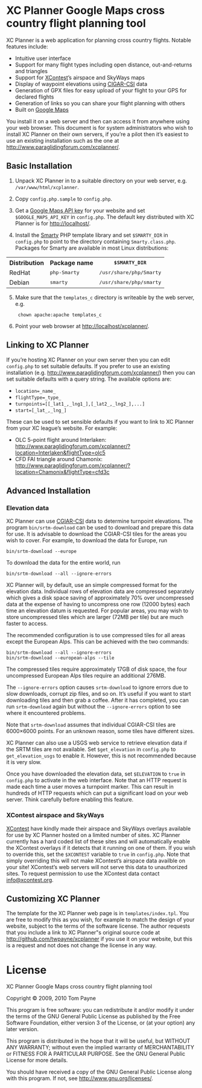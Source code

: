 XC Planner Google Maps cross country flight planning tool
=========================================================

XC Planner is a web application for planning cross country flights.  Notable features include:

* Intuitive user interface
* Support for many flight types including open distance, out-and-returns and triangles
* Support for [XContest](http://www.xcontest.org/)&rsquo;s airspace and SkyWays maps
* Display of waypoint elevations using [CIGAR-CSI](http://srtm.csi.cgiar.org/) data
* Generation of GPX files for easy upload of your flight to your GPS for declared flights
* Generation of links so you can share your flight planning with others
* Built on [Google Maps](http://maps.google.com)

You install it on a web server and then can access it from anywhere using your web browser.  This document is for system administrators who wish to install XC Planner on their own servers, if you&rsquo;re a pilot then it&rsquo;s easiest to use an existing installation such as the one at <http://www.paraglidingforum.com/xcplanner/>.


Basic Installation
------------------

1. Unpack XC Planner in to a suitable directory on your web server, e.g. `/var/www/html/xcplanner`.

2. Copy `config.php.sample` to `config.php`.

3. Get a [Google Maps API key](http://code.google.com/apis/maps/signup.html) for your website and set `$GOOGLE_MAPS_API_KEY` in `config.php`.  The default key distributed with XC Planner is for <http://localhost/>.

4. Install the [Smarty](http://www.smarty.net/) PHP template library and set `$SMARTY_DIR` in `config.php` to point to the directory containing `Smarty.class.php`.  Packages for Smarty are available in most Linux distributions:

  <table>
	<tr><th> Distribution </th><th>     Package name      </th><th><tt> $SMARTY_DIR           </tt></th></tr>
	<tr><td> RedHat       </td><td><tt> php-Smarty   </tt></td><td><tt> /usr/share/php/Smarty </tt></td></tr>
	<tr><td> Debian       </td><td><tt> smarty       </tt></td><td><tt> /usr/share/php/smarty </tt></td></tr>
  </table>

5. Make sure that the `templates_c` directory is writeable by the web server, e.g.

		chown apache:apache templates_c

6. Point your web browser at <http://localhost/xcplanner/>.


Linking to XC Planner
---------------------

If you&rsquo;re hosting XC Planner on your own server then you can edit `config.php` to set suitable defaults.  If you prefer to use an existing installation (e.g. <http://www.paraglidingforum.com/xcplanner/>) then you can set suitable defaults with a query string.  The available options are:

* `location=_name_`
* `flightType=_type_`
* `turnpoints=[[_lat1_,_lng1_],[_lat2_,_lng2_],...]`
* `start=[_lat_,_lng_]`

These can be used to set sensible defaults if you want to link to XC Planner from your XC league&rsquo;s website.  For example:

* OLC 5-point flight around Interlaken: <http://www.paraglidingforum.com/xcplanner/?location=Interlaken&flightType=olc5>
* CFD FAI triangle around Chamonix: <http://www.paraglidingforum.com/xcplanner/?location=Chamonix&flightType=cfd3c>


Advanced Installation
---------------------

### Elevation data ###

XC Planner can use [CGIAR-CSI](http://srtm.csi.cgiar.org/) data to determine turnpoint elevations.  The program `bin/srtm-download` can be used to download and prepare this data for use.  It is advisable to download the CGIAR-CSI tiles for the areas you wish to cover. For example, to download the data for Europe, run

	bin/srtm-download --europe

To download the data for the entire world, run

	bin/srtm-download --all --ignore-errors

XC Planner will, by default, use an simple compressed format for the elevation data.  Individual rows of elevation data are compressed separately which gives a disk space saving of approximately 70% over uncompressed data at the expense of having to uncompress one row (12000 bytes) each time an elevation datum is requested.  For popular areas, you may wish to store uncompressed tiles which are larger (72MB per tile) but are much faster to access.

The recommended configuration is to use compressed tiles for all areas except the European Alps.  This can be achieved with the two commands:

	bin/srtm-download --all --ignore-errors
	bin/srtm-download --european-alps --tile

The compressed tiles require approximately 17GB of disk space, the four uncompressed European Alps tiles require an additional 276MB.

The `--ignore-errors` option causes `srtm-download` to ignore errors due to slow downloads, corrupt zip files, and so on.  It&rsquo;s useful if you want to start downloading tiles and then grab a coffee.  After it has completed, you can run `srtm-download` again but without the `--ignore-errors` option to see where it encountered problems.

Note that `srtm-download` assumes that individual CGIAR-CSI tiles are 6000&times;6000 points.  For an unknown reason, some tiles have different sizes.

XC Planner can also use a USGS web service to retrieve elevation data if the SRTM tiles are not available.  Set `$get_elevation` in `config.php` to `get_elevation_usgs` to enable it.  However, this is not recommended because it is very slow.

Once you have downloaded the elevation data, set `$ELEVATION` to `true` in `config.php` to activate in the web interface.  Note that an HTTP request is made each time a user moves a turnpoint marker.  This can result in hundreds of HTTP requests which can put a significant load on your web server.  Think carefully before enabling this feature.

### XContest airspace and SkyWays ###

[XContest](http://www.xcontest.org/) have kindly made their airspace and SkyWays overlays available for use by XC Planner hosted on a limited number of sites.  XC Planner currently has a hard coded list of these sites and will automatically enable the XContest overlays if it detects that it running on one of them.  If you wish to override this, set the `$XCONTEST` variable to `true` in `config.php`.  Note that simply overriding this will not make XContest&rsquo;s airspace data availble on your site!  XContest&rsquo;s web servers will not serve this data to unauthorized sites. To request permission to use the XContest data contact [info@xcontest.org](mailto:info@xcontest.org).


Customizing XC Planner
----------------------

The template for the XC Planner web page is in `templates/index.tpl`.  You are free to modify this as you wish, for example to match the design of your website, subject to the terms of the software license. The author requests that you include a link to XC Planner&quot;s original source code at <http://github.com/twpayne/xcplanner> if you use it on your website, but this is a request and not does not change the license in any way.


License
=======

XC Planner Google Maps cross country flight planning tool

Copyright &copy; 2009, 2010 Tom Payne

This program is free software: you can redistribute it and/or modify it under the terms of the GNU General Public License as published by the Free Software Foundation, either version 3 of the License, or (at your option) any later version.

This program is distributed in the hope that it will be useful, but WITHOUT ANY WARRANTY; without even the implied warranty of MERCHANTABILITY or FITNESS FOR A PARTICULAR PURPOSE.  See the GNU General Public License for more details.

You should have received a copy of the GNU General Public License along with this program.  If not, see <http://www.gnu.org/licenses/>.
